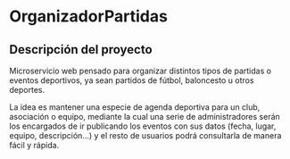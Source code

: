 # OrganizadorPartidas

## Descripción del proyecto
Microservicio web pensado para organizar distintos tipos de partidas o eventos deportivos, ya sean partidos de fútbol, baloncesto u otros deportes.

La idea es mantener una especie de agenda deportiva para un club, asociación o equipo, mediante la cual una serie de administradores serán los encargados de ir publicando los eventos con sus datos (fecha, lugar, equipo, descripción...) y el resto de usuarios podrá consultarla de manera fácil y rápida.




